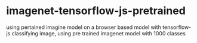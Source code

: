 # imagenet-tensorflow-js-pretrained
using pertained imagine model on a browser based model with tensorflow-js
classifying image, using pre trained imagenet model with 1000 classes
